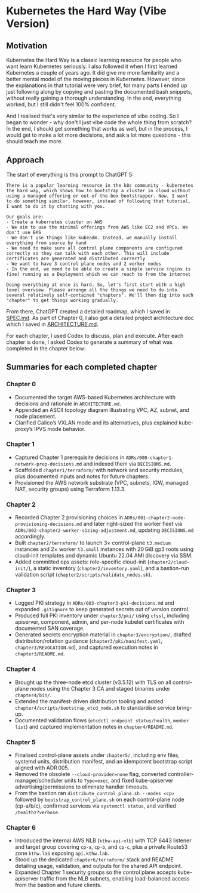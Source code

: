 # Kubernetes the Hard Way (Vibe Version)

## Motivation

Kubernetes the Hard Way is a classic learning resource for people who want learn Kubernetes seriously. I also followed it when I first learned Kubernetes a couple of years ago. It did give me more familarity and a better mental model of the moving pieces in Kubernetes. However, since the explanations in that tutorial were very brief, for many parts I ended up just following along by copying and pasting the documented bash snippets, without really gaining a thorough understanding. In the end, everything worked, but I still didn't feel 100% confident.

And I realised that's very similar to the experience of vibe coding. So I began to wonder - why don't I just vibe code the whole thing from scratch? In the end, I should get something that works as well, but in the process, I would get to make a lot more decisions, and ask a lot more questions - this should teach me more.

## Approach

The start of everything is this prompt to ChatGPT 5:

```
There is a popular learning resource in the k8s community - kubernetes the hard way, which shows how to bootstrap a cluster in cloud without using a managed offering or out-of-the-box bootstrapper. Now, I want to do something similar, however, instead of following that tutorial, I want to do it by chatting with you. 

Our goals are: 
- Create a kubernetes cluster on AWS 
- We aim to use the minimal offerings from AWS like EC2 and VPCs. We don't use EKS 
- We don't use things like kubeadm. Instead, we manually install everything from source by hand 
- We need to make sure all control plane components are configured correctly so they can talk with each other. This will include certificates are generated and distributed correctly 
- We want to have 3 control plane nodes and 2 worker nodes 
- In the end, we need to be able to create a simple service (nginx is fine) running as a Deployment which we can reach to from the internet 

Doing everything at once is hard. So, let's first start with a high level overview. Please arrange all the things we need to do into several relatively self-contained "chapters". We'll then dig into each "chapter" to get things working gradually.
```

From there, ChatGPT created a detailed roadmap, which I saved in [SPEC.md](./spec.md). As part of Chapter 0, I also got a detailed project architecture doc which I saved in [ARCHITECTURE.md](./ARCHITECTURE.md).

For each chapter, I used Codex to discuss, plan and execute. After each chapter is done, I asked Codex to generate a summary of what was completed in the chapter below:

## Summaries for each completed chapter

### Chapter 0

- Documented the target AWS-based Kubernetes architecture with decisions and rationale in `ARCHITECTURE.md`.
- Appended an ASCII topology diagram illustrating VPC, AZ, subnet, and node placement.
- Clarified Calico’s VXLAN mode and its alternatives, plus explained kube-proxy’s IPVS mode behavior.

### Chapter 1

- Captured Chapter 1 prerequisite decisions in `ADRs/000-chapter1-network-prep-decisions.md` and indexed them via `DECISIONS.md`.
- Scaffolded `chapter1/terraform/` with network and security modules, plus documented inputs and notes for future chapters.
- Provisioned the AWS network substrate (VPC, subnets, IGW, managed NAT, security groups) using Terraform 1.13.3.

### Chapter 2

- Recorded Chapter 2 provisioning choices in `ADRs/001-chapter2-node-provisioning-decisions.md` and later right-sized the worker fleet via `ADRs/002-chapter2-worker-sizing-adjustment.md`, updating `DECISIONS.md` accordingly.
- Built `chapter2/terraform/` to launch 3× control-plane `t3.medium` instances and 2× worker `t3.small` instances with 20 GiB gp3 roots using cloud-init templates and dynamic Ubuntu 22.04 AMI discovery via SSM.
- Added committed ops assets: role-specific cloud-init (`chapter2/cloud-init/`), a static inventory (`chapter2/inventory.yaml`), and a bastion-run validation script (`chapter2/scripts/validate_nodes.sh`).

### Chapter 3

- Logged PKI strategy in `ADRs/003-chapter3-pki-decisions.md` and expanded `.gitignore` to keep generated secrets out of version control.
- Produced full PKI inventory under `chapter3/pki/` using `cfssl`, including apiserver, component, admin, and per-node kubelet certificates with documented SAN coverage.
- Generated secrets encryption material in `chapter3/encryption/`, drafted distribution/rotation guidance (`chapter3/pki/manifest.yaml`, `chapter3/REVOCATION.md`), and captured execution notes in `chapter3/README.md`.

### Chapter 4

- Brought up the three-node etcd cluster (v3.5.12) with TLS on all control-plane nodes using the Chapter 3 CA and staged binaries under `chapter4/bin/`.
- Extended the manifest-driven distribution tooling and added `chapter4/scripts/bootstrap_etcd_node.sh` to standardise service bring-up.
- Documented validation flows (`etcdctl endpoint status/health`, `member list`) and captured implementation notes in `chapter4/README.md`.

### Chapter 5

- Finalised control-plane assets under `chapter5/`, including env files, systemd units, distribution manifest, and an idempotent bootstrap script aligned with ADR 005.
- Removed the obsolete `--cloud-provider=none` flag, converted controller-manager/scheduler units to `Type=exec`, and fixed kube-apiserver advertising/permissions to eliminate handler timeouts.
- From the bastion ran `distribute_control_plane.sh --nodes <cp>` followed by `bootstrap_control_plane.sh` on each control-plane node (cp-a/b/c), confirmed services via `systemctl status`, and verified `/healthz?verbose`.

### Chapter 6

- Introduced the internal AWS NLB (`kthw-api-nlb`) with TCP 6443 listener and target group covering `cp-a`, `cp-b`, and `cp-c`, plus a private Route53 zone `kthw.lab` exposing `api.kthw.lab`.
- Stood up the dedicated `chapter6/terraform/` stack and README detailing usage, validation, and outputs for the shared API endpoint.
- Expanded Chapter 1 security groups so the control plane accepts kube-apiserver traffic from the NLB subnets, enabling load-balanced access from the bastion and future clients.
